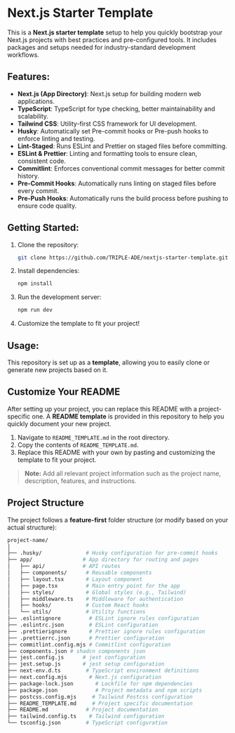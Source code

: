 # Next.js Starter Template

This is a **Next.js starter template** setup to help you quickly bootstrap your Next.js projects with best practices and pre-configured tools. It includes packages and setups needed for industry-standard development workflows.

## Features:

- **Next.js (App Directory)**: Next.js setup for building modern web applications.
- **TypeScript**: TypeScript for type checking, better maintainability and scalability.
- **Tailwind CSS**: Utility-first CSS framework for UI development.
- **Husky**: Automatically set Pre-commit hooks or Pre-push hooks to enforce linting and testing.
- **Lint-Staged**: Runs ESLint and Prettier on staged files before committing.
- **ESLint & Prettier**: Linting and formatting tools to ensure clean, consistent code.
- **Commitlint**: Enforces conventional commit messages for better commit history.
- **Pre-Commit Hooks**: Automatically runs linting on staged files before every commit.
- **Pre-Push Hooks**: Automatically runs the build process before pushing to ensure code quality.

## Getting Started:

1. Clone the repository:

   ```bash
   git clone https://github.com/TRIPLE-ADE/nextjs-starter-template.git
   ```

2. Install dependencies:

   ```bash
   npm install
   ```

3. Run the development server:

   ```bash
   npm run dev
   ```

4. Customize the template to fit your project!

## Usage:

This repository is set up as a **template**, allowing you to easily clone or generate new projects based on it.

## Customize Your README

After setting up your project, you can replace this README with a project-specific one. A **README template** is provided in this repository to help you quickly document your new project.

1. Navigate to `README_TEMPLATE.md` in the root directory.
2. Copy the contents of `README_TEMPLATE.md`.
3. Replace this README with your own by pasting and customizing the template to fit your project.

> **Note:** Add all relevant project information such as the project name, description, features, and instructions.

## Project Structure

The project follows a **feature-first** folder structure (or modify based on your actual structure):

```bash
project-name/
│
├── .husky/              # Husky configuration for pre-commit hooks
├── app/                # App directory for routing and pages
│   ├── api/            # API routes
│   ├── components/      # Reusable components
│   ├── layout.tsx       # Layout component
│   ├── page.tsx         # Main entry point for the app
│   ├── styles/          # Global styles (e.g., Tailwind)
│   ├── middleware.ts    # Middleware for authentication
│   ├── hooks/           # Custom React hooks
│   └── utils/           # Utility functions
├── .eslintignore         # ESLint ignore rules configuration
├── .eslintrc.json        # ESLint configuration
├── .prettierignore       # Prettier ignore rules configuration
├── .prettierrc.json      # Prettier configuration
├── commitlint.config.mjs # Commitlint configuration
├── components.json # shadcn components json
├── jest.config.js      # jest configuration
├── jest.setup.js       # jest setup configuration
├── next-env.d.ts        # TypeScript environment definitions
├── next.config.mjs       # Next.js configuration
├── package-lock.json       # Lockfile for npm dependencies
├── package.json            # Project metadata and npm scripts
├── postcss.config.mjs     # Tailwind Postcss configuration
├── README_TEMPLATE.md     # Project specific documentation
├── README.md            # Project documentation
├── tailwind.config.ts    # Tailwind configuration
└── tsconfig.json        # TypeScript configuration
```